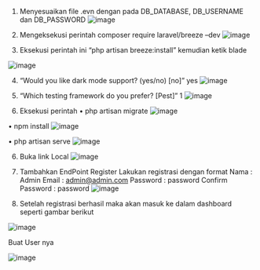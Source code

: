 1. Menyesuaikan file .evn dengan pada DB_DATABASE, DB_USERNAME dan DB_PASSWORD
 ![image](https://github.com/user-attachments/assets/36ce2953-4509-4204-841f-a2ceebcb8911)


2. Mengeksekusi perintah composer require laravel/breeze –dev
 ![image](https://github.com/user-attachments/assets/45ee0055-24a6-410b-af42-a3412e1ff218)

3. Eksekusi perintah ini “php artisan breeze:install” kemudian ketik blade
 
![image](https://github.com/user-attachments/assets/d1498a00-a299-46cc-9070-69a7e1daf0b5)

4. “Would you like dark mode support? (yes/no) [no]” yes
![image](https://github.com/user-attachments/assets/bbed1bc4-7f3e-41a4-a431-a25b944f2b5d)


5. “Which testing framework do you prefer? [Pest]” 1
 ![image](https://github.com/user-attachments/assets/488eefd8-c0f4-46d1-b183-b7403b1769ad)

6. Eksekusi perintah
• php artisan migrate
 ![image](https://github.com/user-attachments/assets/49dd5aff-d378-4f50-bb80-fab611f6064e)

• npm install
 ![image](https://github.com/user-attachments/assets/b1fddba6-55a0-45c7-b44b-f6825edbc38b)

• php artisan serve
 ![image](https://github.com/user-attachments/assets/bab55827-1016-4432-8cc9-732d9c73bd24)


6. Buka link Local
 ![image](https://github.com/user-attachments/assets/044d5cf8-22fc-48f9-a925-1668bf91d4da)

7. Tambahkan EndPoint Register
Lakukan registrasi dengan format 
 Nama : Admin
 Email : admin@admin.com 
Password : password
 Confirm Password : password
 ![image](https://github.com/user-attachments/assets/2563b304-b2e2-4dfd-bd8a-4a9254b71f37)

8. Setelah registrasi berhasil maka akan masuk ke dalam dashboard seperti gambar berikut 

![image](https://github.com/user-attachments/assets/82d27824-1e0c-44e5-8a8d-45fc68238eec)

Buat User nya 

![image](https://github.com/user-attachments/assets/79f920f1-215f-40a2-8047-23c8b4658364)

